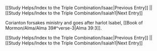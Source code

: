 [[Study Helps/Index to the Triple Combination/Isaac|Previous Entry]]  ||  [[Study Helps/Index to the Triple Combination/Isaiah1|Next Entry]]

 Corianton forsakes ministry and goes after harlot Isabel, [[Book of Mormon/Alma/Alma 39#^verse-3|Alma 39:3]].

[[Study Helps/Index to the Triple Combination/Isaac|Previous Entry]]  ||  [[Study Helps/Index to the Triple Combination/Isaiah1|Next Entry]]